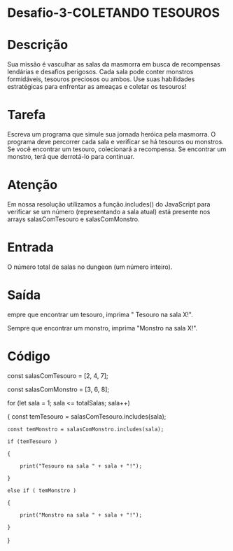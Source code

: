 # Desafio-3-COLETANDO TESOUROS

<h1><b>Descrição</b></h1> 

Sua missão é vasculhar as salas da masmorra em busca de recompensas lendárias e desafios perigosos. Cada sala pode conter monstros formidáveis, tesouros preciosos ou ambos. Use suas habilidades estratégicas para enfrentar as ameaças e coletar os tesouros!


<h1><b>Tarefa</b></h1> 
Escreva um programa que simule sua jornada heróica pela masmorra. O programa deve percorrer cada sala e verificar se há tesouros ou monstros. Se você encontrar um tesouro, colecionará a recompensa. Se encontrar um monstro, terá que derrotá-lo para continuar.

<h1><b> Atenção</b></h1> 
Em nossa resolução utilizamos a função.includes() do JavaScript para verificar se um número (representando a sala atual) está presente nos arrays salasComTesouro e salasComMonstro.
 
<h1><b> Entrada</b></h1> 
O número total de salas no dungeon (um número inteiro).

<h1><b>Saída</b></h1> 
empre que encontrar um tesouro, imprima " Tesouro na sala X!".

Sempre que encontrar um monstro, imprima "Monstro na sala X!".

<h1><b>Código</b></h1>


   const salasComTesouro = [2, 4, 7];
   
   const salasComMonstro = [3, 6, 8];
   
for (let sala = 1; sala <= totalSalas; sala++)

{ 
    const temTesouro = salasComTesouro.includes(sala);
    
    const temMonstro = salasComMonstro.includes(sala);
    
    if (temTesouro ) 
    
    {
    
        print("Tesouro na sala " + sala + "!");
        
    }
    
    else if ( temMonstro )
    
    {
    
        print("Monstro na sala " + sala + "!");
        
    }
} 
